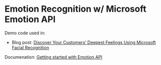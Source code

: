 # Emotion Recognition w/ Microsoft Emotion API

Demo code used in:
* Blog post: [Discover Your Customers’ Deepest Feelings Using Microsoft Facial Recognition](https://gigaom.com/2017/04/10/discover-your-customers-deepest-feelings-using-microsoft-facial-recognition/)

Documenation: [Getting started with Emotion API](https://www.microsoft.com/cognitive-services/en-us/emotion-api)
